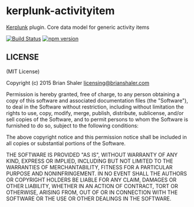 # kerplunk-activityitem

[Kerplunk](https://github.com/brianshaler/kerplunk) plugin. Core data model for generic activity items

[![Build Status](https://travis-ci.org/brianshaler/kerplunk-activityitem.svg)](https://travis-ci.org/brianshaler/kerplunk-activityitem)
[![npm version](https://img.shields.io/npm/v/kerplunk-activityitem.svg)](https://www.npmjs.com/package/kerplunk-activityitem)

## LICENSE

(MIT License)

Copyright (c) 2015 Brian Shaler <licensing@brianshaler.com>

Permission is hereby granted, free of charge, to any person obtaining
a copy of this software and associated documentation files (the
"Software"), to deal in the Software without restriction, including
without limitation the rights to use, copy, modify, merge, publish,
distribute, sublicense, and/or sell copies of the Software, and to
permit persons to whom the Software is furnished to do so, subject to
the following conditions:

The above copyright notice and this permission notice shall be
included in all copies or substantial portions of the Software.

THE SOFTWARE IS PROVIDED "AS IS", WITHOUT WARRANTY OF ANY KIND,
EXPRESS OR IMPLIED, INCLUDING BUT NOT LIMITED TO THE WARRANTIES OF
MERCHANTABILITY, FITNESS FOR A PARTICULAR PURPOSE AND
NONINFRINGEMENT. IN NO EVENT SHALL THE AUTHORS OR COPYRIGHT HOLDERS BE
LIABLE FOR ANY CLAIM, DAMAGES OR OTHER LIABILITY, WHETHER IN AN ACTION
OF CONTRACT, TORT OR OTHERWISE, ARISING FROM, OUT OF OR IN CONNECTION
WITH THE SOFTWARE OR THE USE OR OTHER DEALINGS IN THE SOFTWARE.